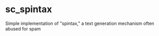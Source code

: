 sc_spintax
==========

Simple implementation of "spintax," a text generation mechanism often abused for spam
